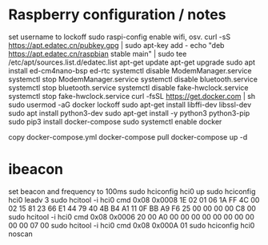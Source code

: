 # Raspberry configuration / notes

set username to lockoff
sudo raspi-config enable wifi, osv.
curl -sS https://apt.edatec.cn/pubkey.gpg | sudo apt-key add -
echo "deb https://apt.edatec.cn/raspbian stable main" | sudo tee /etc/apt/sources.list.d/edatec.list
apt-get update
apt-get upgrade
sudo apt install ed-cm4nano-bsp ed-rtc
systemctl disable ModemManager.service
systemctl stop ModemManager.service
systemctl disable bluetooth.service
systemctl stop bluetooth.service
systemctl disable fake-hwclock.service
systemctl stop fake-hwclock.service
curl -fsSL https://get.docker.com | sh
sudo usermod -aG docker lockoff
sudo apt-get install libffi-dev libssl-dev
sudo apt install python3-dev
sudo apt-get install -y python3 python3-pip
sudo pip3 install docker-compose
sudo systemctl enable docker

copy docker-compose.yml
docker-compose pull
docker-compose up -d

# ibeacon

set beacon and frequency to 100ms
sudo hciconfig hci0 up
sudo hciconfig hci0 leadv 3
sudo hcitool -i hci0 cmd 0x08 0x0008 1E 02 01 06 1A FF 4C 00 02 15 81 23 66 E1 44 79 40 4B B4 A1 11 0F BB A9 F6 25 00 00 00 00 C8 00
sudo hcitool -i hci0 cmd 0x08 0x0006 20 00 A0 00 00 00 00 00 00 00 00 00 00 07 00
sudo hcitool -i hci0 cmd 0x08 0x000A 01
sudo hciconfig hci0 noscan
